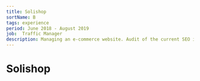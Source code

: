 ```yaml
---
title: Solishop
sortName: B
tags: experience
period: June 2018 - August 2019
job:  Traffic Manager
description: Managing an e-commerce website. Audit of the current SEO implementation. Setting up and managing the SEO and SEA strategy.
---
```


# Solishop